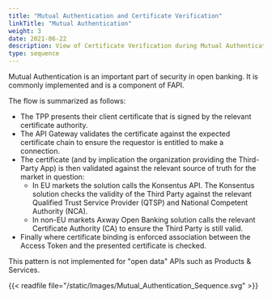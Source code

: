 ```yaml
---
title: "Mutual Authentication and Certificate Verification"
linkTitle: "Mutual Authentication"
weight: 3
date: 2021-06-22
description: View of Certificate Verification during Mutual Authentication over TLS
type: sequence
---
```


Mutual Authentication is an important part of security in open banking. It is commonly implemented and is a component of FAPI.

The flow is summarized as follows:

* The TPP presents their client certificate that is signed by the relevant certificate authority.
* The API Gateway validates the certificate against the expected certificate chain to ensure the requestor is entitled to make a connection.
* The certificate (and by implication the organization providing the Third-Party App) is then validated against the relevant source of truth for the market in question:
    * In EU markets the solution calls the Konsentus API. The Konsentus solution checks the validity of the Third Party against the relevant Qualified Trust Service Provider (QTSP) and National Competent Authority (NCA).
    * In non-EU markets Axway Open Banking solution calls the relevant Certificate Authority (CA) to ensure the Third Party is still valid.
* Finally where certificate binding is enforced association between the Access Token and the presented certificate is checked.

This pattern is not implemented for "open data" APIs such as Products & Services.

{{< readfile file="/static/Images/Mutual_Authentication_Sequence.svg" >}}
